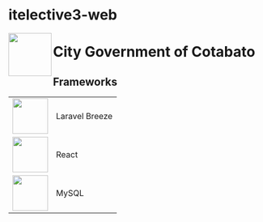 # itelective3-web

<img src="https://user-images.githubusercontent.com/107229394/209252585-ac3c7a21-9bc3-42d8-890d-c842e3043042.jpg" align="left" height="85px" width="85px">

# City Government of Cotabato

## Frameworks

<table>
  <tr>
    <td><img src="https://upload.wikimedia.org/wikipedia/commons/thumb/9/9a/Laravel.svg/1200px-Laravel.svg.png" align="center" height="70px" width="70px"></td>
    <td>Laravel Breeze</td>
  </tr>
  <tr>
    <td><img src="https://upload.wikimedia.org/wikipedia/commons/thumb/a/a7/React-icon.svg/2300px-React-icon.svg.png" align="center" height="70px" width="70px"></td>
    <td>React</td>
  </tr>
  <tr>
    <td><img src="https://1000logos.net/wp-content/uploads/2020/08/MySQL-Logo.png" align="center" height="70px" width="70px"></td>
    <td>MySQL</td>
  </tr>
</table>
